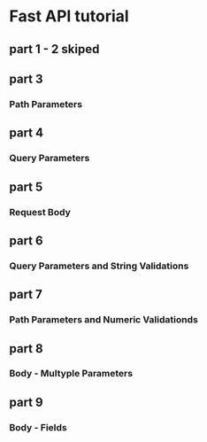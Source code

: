 # Fast API tutorial

## part 1 - 2 skiped


## part 3
### Path Parameters

## part 4
### Query Parameters

## part 5
### Request Body

## part 6
### Query Parameters and String Validations

## part 7
### Path Parameters and Numeric Validationds

## part 8
### Body - Multyple Parameters

## part 9
### Body - Fields